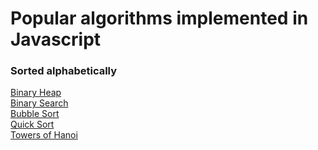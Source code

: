 # Popular algorithms implemented in Javascript

### Sorted alphabetically

[Binary Heap](https://github.com/dabit3/javascript-algorithms/blob/master/src/binary-heap.md)<br />
[Binary Search](https://github.com/dabit3/javascript-algorithms/blob/master/src/binary-search.md)<br />
[Bubble Sort](https://github.com/dabit3/javascript-algorithms/blob/master/src/bubble-sort.md)<br />
[Quick Sort](https://github.com/dabit3/javascript-algorithms/blob/master/src/quick-sort.md)<br />
[Towers of Hanoi](https://github.com/dabit3/javascript-algorithms/blob/master/src/towers-of-hanoi.md)<br />
